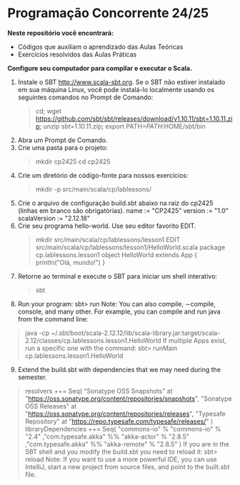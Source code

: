 # Programação Concorrente 24/25
**Neste repositório você encontrará:**
  - Códigos que auxiliam o aprendizado das Aulas Teóricas
  - Exercícios resolvidos das Aulas Práticas

**Configure seu computador para compilar e executar o Scala.**
1. Instale o SBT http://www.scala-sbt.org.
  Se o SBT não estiver instalado em sua máquina Linux, você pode instalá-lo localmente usando os seguintes comandos no
  Prompt de Comando:
    > cd; wget https://github.com/sbt/sbt/releases/download/v1.10.11/sbt=1.10.11.zip; unzip sbt=1.10.11.zip;
    export PATH=$PATH:$HOME/sbt/bin
2. Abra um Prompt de Comando.
3. Crie uma pasta para o projeto:
    > mkdir cp2425
    > cd cp2425
4. Crie um diretório de código-fonte para nossos exercícios:
    > mkdir -p src/main/scala/cp/lablessons/
5. Crie o arquivo de configuração build.sbt abaixo na raiz do cp2425 (linhas em branco são obrigatórias).
    name := "CP2425"
    version := "1.0"
    scalaVersion := "2.12.18"
6. Crie seu programa hello-world. Use seu editor favorito EDIT.
    > mkdir src/main/scala/cp/lablessons/lesson1
    > EDIT src/main/scala/cp/lablessons/lesson1/HelloWorld.scala
    package cp.lablessons.lesson1
    object HelloWorld extends App {
      println("Olá, mundo!")
    }
7. Retorne ao terminal e execute o SBT para iniciar um shell interativo:
    > sbt
8. Run your program:
    sbt> run
Note: You can also compile, ∼compile, console, and many other. For example, you can compile and run java from the command line:
>    java -cp ~/.sbt/boot/scala-2.12.12/lib/scala-library.jar:target/scala-2.12/classes/cp.lablessons.lesson1.HelloWorld
If multiple Apps exist, run a specific one with the command:
>    sbt> runMain cp.lablessons.lesson1.HelloWorld
9. Extend the build.sbt with dependencies that we may need during the semester.
>    resolvers ++= Seq(
>    "Sonatype OSS Snapshots" at
>    "https://oss.sonatype.org/content/repositories/snapshots",
>    "Sonatype OSS Releases" at
>    "https://oss.sonatype.org/content/repositories/releases",
>    "Typesafe Repository" at
>    "https://repo.typesafe.com/typesafe/releases/"
>    )
>    libraryDependencies ++= Seq(
>    "commons-io" % "commons-io" % "2.4"
>    ,"com.typesafe.akka" %% "akka-actor" % "2.8.5"
>    ,"com.typesafe.akka" %% "akka-remote" % "2.8.5"
>    )
If you are in the SBT shell and you modify the build.sbt you need to reload it:
    sbt> reload
Note: If you want to use a more powerful IDE, you can use IntelliJ, start a new project from source files, and point to the built.sbt file. 
